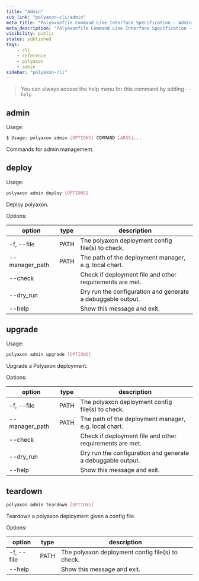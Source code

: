 ```yaml
---
title: "Admin"
sub_link: "polyaxon-cli/admin"
meta_title: "Polyaxonfile Command Line Interface Specification - Admin - Polyaxon References"
meta_description: "Polyaxonfile Command Line Interface Specification - Admin."
visibility: public
status: published
tags:
    - cli
    - reference
    - polyaxon
    - admin
sidebar: "polyaxon-cli"
---
```


> You can always access the help menu for this command by adding `--help`

## admin

Usage:

```bash
$ Usage: polyaxon admin [OPTIONS] COMMAND [ARGS]...
```

Commands for admin management.


## deploy    

Usage: 

```bash
polyaxon admin deploy [OPTIONS]
```

Deploy polyaxon.

Options:

option | type | description
-------|------|------------
  -f, --file | PATH |      The polyaxon deployment config file(s) to check.
  --manager_path | PATH | The path of the deployment manager, e.g. local chart.
  --check |  | Check if deployment file and other requirements are met.
  --dry_run |  | Dry run the configuration and generate a debuggable output.
  --help |  | Show this message and exit.

## upgrade   

Usage: 

```bash
polyaxon admin upgrade [OPTIONS]
```

Upgrade a Polyaxon deployment.

Options:

option | type | description
-------|------|------------
  -f, --file | PATH |      The polyaxon deployment config file(s) to check.
  --manager_path | PATH | The path of the deployment manager, e.g. local chart.
  --check |  | Check if deployment file and other requirements are met.
  --dry_run |  | Dry run the configuration and generate a debuggable output.
  --help |  | Show this message and exit.

## teardown  


```bash
polyaxon admin teardown [OPTIONS]
```

Teardown a polyaxon deployment given a config file.

Options:

option | type | description
-------|------|------------
  -f, --file | PATH |      The polyaxon deployment config file(s) to check.
  --help |  | Show this message and exit.
